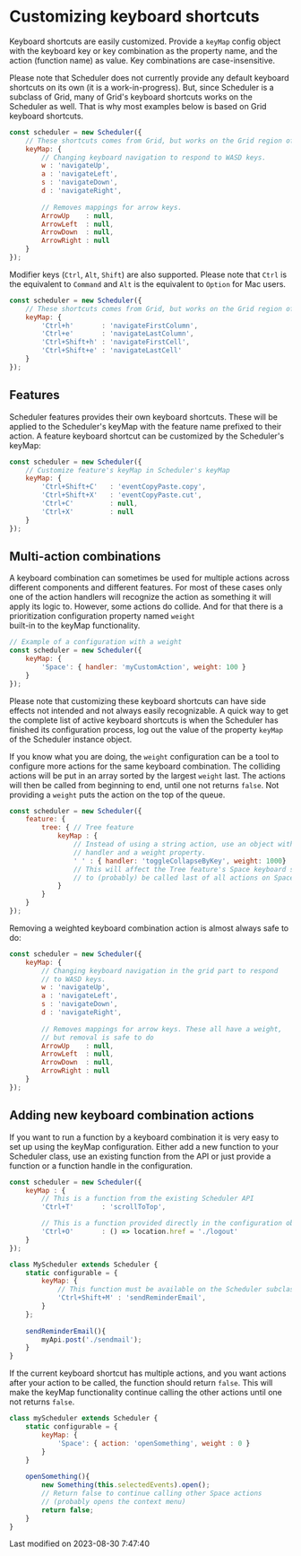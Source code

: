 # Customizing keyboard shortcuts

Keyboard shortcuts are easily customized. Provide a `keyMap` config object with the keyboard key or key combination as 
the property name, and the action (function name) as value. Key combinations are case-insensitive. 

Please note that Scheduler does not currently provide any default keyboard shortcuts on its own (it is a 
work-in-progress). But, since Scheduler is a subclass of Grid, many of Grid's keyboard shortcuts works on the Scheduler 
as well. That is why most examples below is based on Grid keyboard shortcuts.

```javascript
const scheduler = new Scheduler({
    // These shortcuts comes from Grid, but works on the Grid region of the Scheduler.
    keyMap: {
        // Changing keyboard navigation to respond to WASD keys.
        w : 'navigateUp',
        a : 'navigateLeft',
        s : 'navigateDown',
        d : 'navigateRight',
        
        // Removes mappings for arrow keys.
        ArrowUp    : null,
        ArrowLeft  : null,
        ArrowDown  : null,
        ArrowRight : null
    }
});
```

Modifier keys (`Ctrl`, `Alt`, `Shift`) are also supported. Please note that `Ctrl` is the equivalent to `Command` and
`Alt` is the equivalent to `Option` for Mac users.

```javascript
const scheduler = new Scheduler({
    // These shortcuts comes from Grid, but works on the Grid region of the Scheduler
    keyMap: {
        'Ctrl+h'       : 'navigateFirstColumn',
        'Ctrl+e'       : 'navigateLastColumn',
        'Ctrl+Shift+h' : 'navigateFirstCell',
        'Ctrl+Shift+e' : 'navigateLastCell'
    }
});
```

## Features

Scheduler features provides their own keyboard shortcuts. These will be applied to the Scheduler's keyMap with the
feature name prefixed to their action. A feature keyboard shortcut can be customized by the Scheduler's keyMap:

```javascript
const scheduler = new Scheduler({
    // Customize feature's keyMap in Scheduler's keyMap
    keyMap: {
        'Ctrl+Shift+C'   : 'eventCopyPaste.copy',
        'Ctrl+Shift+X'   : 'eventCopyPaste.cut',
        'Ctrl+C'         : null,
        'Ctrl+X'         : null
    }
});
```

## Multi-action combinations

A keyboard combination can sometimes be used for multiple actions across different components and different features.
For most of these cases only one of the action handlers will recognize the action as something it will apply its logic
to. However, some actions do collide. And for that there is a prioritization configuration property named `weight`  
built-in to the keyMap functionality.

```javascript
// Example of a configuration with a weight
const scheduler = new Scheduler({
    keyMap: {
        'Space': { handler: 'myCustomAction', weight: 100 }
    }
});
```

Please note that customizing these keyboard shortcuts can have side effects not intended and not always easily
recognizable. A quick way to get the complete list of active keyboard shortcuts is when the Scheduler has finished its
configuration process, log out the value of the property `keyMap` of the Scheduler instance object.

If you know what you are doing, the `weight` configuration can be a tool to configure more actions for the same keyboard
combination. The colliding actions will be put in an array sorted by the largest `weight` last. The actions will then be
called from beginning to end, until one not returns `false`. Not providing a `weight` puts the action on the top of the
queue.

```javascript
const scheduler = new Scheduler({
    feature: {
        tree: { // Tree feature
            keyMap : {
                // Instead of using a string action, use an object with a
                // handler and a weight property.
                ' ' : { handler: 'toggleCollapseByKey', weight: 1000}
                // This will affect the Tree feature's Space keyboard shortcut
                // to (probably) be called last of all actions on Space.
            }
        }
    }
});
```

Removing a weighted keyboard combination action is almost always safe to do:

```javascript
const scheduler = new Scheduler({
    keyMap: {
        // Changing keyboard navigation in the grid part to respond
        // to WASD keys.
        w : 'navigateUp',
        a : 'navigateLeft',
        s : 'navigateDown',
        d : 'navigateRight',
        
        // Removes mappings for arrow keys. These all have a weight, 
        // but removal is safe to do
        ArrowUp    : null,
        ArrowLeft  : null,
        ArrowDown  : null,
        ArrowRight : null
    }
});
```
## Adding new keyboard combination actions

If you want to run a function by a keyboard combination it is very easy to set up using the keyMap configuration. Either
add a new function to your Scheduler class, use an existing function from the API or just provide a function or a 
function handle in the configuration.

```javascript
const scheduler = new Scheduler({
    keyMap : {
        // This is a function from the existing Scheduler API
        'Ctrl+T'       : 'scrollToTop',

        // This is a function provided directly in the configuration object
        'Ctrl+O'       : () => location.href = './logout'
    }
});

class MyScheduler extends Scheduler {
    static configurable = {
        keyMap: {
            // This function must be available on the Scheduler subclass
            'Ctrl+Shift+M' : 'sendReminderEmail',
        }
    };
    
    sendReminderEmail(){
        myApi.post('./sendmail');
    }
}
```

If the current keyboard shortcut has multiple actions, and you want actions after your action to be called, the function
should return `false`. This will make the keyMap functionality continue calling the other actions until one not returns
`false`.

```javascript
class myScheduler extends Scheduler {
    static configurable = {
        keyMap: {
            'Space': { action: 'openSomething', weight : 0 }
        }
    }
    
    openSomething(){
        new Something(this.selectedEvents).open();
        // Return false to continue calling other Space actions
        // (probably opens the context menu)
        return false;
    }
}
```


<p class="last-modified">Last modified on 2023-08-30 7:47:40</p>